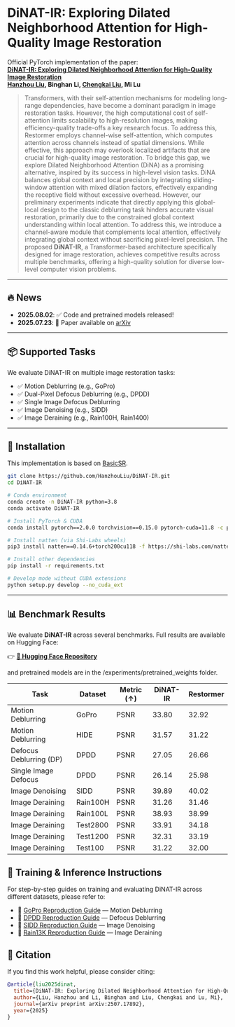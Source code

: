 # DiNAT-IR: Exploring Dilated Neighborhood Attention for High-Quality Image Restoration

Official PyTorch implementation of the paper:  
**[DiNAT-IR: Exploring Dilated Neighborhood Attention for High-Quality Image Restoration](https://arxiv.org/abs/2507.17892)**  
**[Hanzhou Liu](https://hanzhouliu.github.io/), Binghan Li, [Chengkai Liu](https://chengkai-liu.github.io/), Mi Lu**

> Transformers, with their self-attention mechanisms for modeling long-range dependencies, have become a dominant paradigm in image restoration tasks. However, the high computational cost of self-attention limits scalability to high-resolution images, making efficiency-quality trade-offs a key research focus. To address this, Restormer employs channel-wise self-attention, which computes attention across channels instead of spatial dimensions. While effective, this approach may overlook localized artifacts that are crucial for high-quality image restoration. To bridge this gap, we explore Dilated Neighborhood Attention (DiNA) as a promising alternative, inspired by its success in high-level vision tasks. DiNA balances global context and local precision by integrating sliding-window attention with mixed dilation factors, effectively expanding the receptive field without excessive overhead. However, our preliminary experiments indicate that directly applying this global-local design to the classic deblurring task hinders accurate visual restoration, primarily due to the constrained global context understanding within local attention. To address this, we introduce a channel-aware module that complements local attention, effectively integrating global context without sacrificing pixel-level precision. The proposed **DiNAT-IR**, a Transformer-based architecture specifically designed for image restoration, achieves competitive results across multiple benchmarks, offering a high-quality solution for diverse low-level computer vision problems.

---

## 🔥 News

- **2025.08.02**: ✅ Code and pretrained models released!
- **2025.07.23**: 📄 Paper available on [arXiv](https://arxiv.org/abs/2507.17892)

---

## 📦 Supported Tasks

We evaluate DiNAT-IR on multiple image restoration tasks:

- ✅ Motion Deblurring (e.g., GoPro)
- ✅ Dual-Pixel Defocus Deblurring (e.g., DPDD)
- ✅ Single Image Defocus Deblurring
- ✅ Image Denoising (e.g., SIDD)
- ✅ Image Deraining (e.g., Rain100H, Rain1400)

---

## 🧱 Installation

This implementation is based on [BasicSR](https://github.com/xinntao/BasicSR).

```bash
git clone https://github.com/HanzhouLiu/DiNAT-IR.git
cd DiNAT-IR

# Conda environment
conda create -n DiNAT-IR python=3.8
conda activate DiNAT-IR

# Install PyTorch & CUDA
conda install pytorch==2.0.0 torchvision==0.15.0 pytorch-cuda=11.8 -c pytorch -c nvidia

# Install natten (via Shi-Labs wheels)
pip3 install natten==0.14.6+torch200cu118 -f https://shi-labs.com/natten/wheels

# Install other dependencies
pip install -r requirements.txt

# Develop mode without CUDA extensions
python setup.py develop --no_cuda_ext
```
---

## 📊 Benchmark Results

We evaluate **DiNAT-IR** across several benchmarks. Full results are available on Hugging Face:

👉 **[📁 Hugging Face Repository](https://huggingface.co/datasets/HanzhouLiu/DiNAT-IR)**

and pretrained models are in the /experiments/pretrained_weights folder.

| Task                        | Dataset     | Metric (↑) | DiNAT-IR | Restormer |
|-----------------------------|-------------|------------|----------|------------|
| Motion Deblurring           | GoPro       | PSNR       | 33.80    | 32.92      |
| Motion Deblurring           | HIDE        | PSNR       | 31.57    | 31.22      |
| Defocus Deblurring (DP)     | DPDD        | PSNR       | 27.05    | 26.66      |
| Single Image Defocus        | DPDD        | PSNR       | 26.14    | 25.98      |
| Image Denoising             | SIDD        | PSNR       | 39.89    | 40.02      |
| Image Deraining             | Rain100H    | PSNR       | 31.26    | 31.46      |
| Image Deraining             | Rain100L    | PSNR       | 38.93    | 38.99      |
| Image Deraining             | Test2800    | PSNR       | 33.91    | 34.18      |
| Image Deraining             | Test1200    | PSNR       | 32.31    | 33.19      |
| Image Deraining             | Test100     | PSNR       | 31.22    | 32.00      |

## 📖 Training & Inference Instructions

For step-by-step guides on training and evaluating DiNAT-IR across different datasets, please refer to:

- 🔧 [GoPro Reproduction Guide](docs/gopro.md) — Motion Deblurring
- 🔧 [DPDD Reproduction Guide](docs/dpdd.md) — Defocus Deblurring
- 🔧 [SIDD Reproduction Guide](docs/sidd.md) — Image Denoising
- 🔧 [Rain13K Reproduction Guide](docs/rain13k.md) — Image Deraining

## 📜 Citation

If you find this work helpful, please consider citing:

```bibtex
@article{liu2025dinat,
  title={DiNAT-IR: Exploring Dilated Neighborhood Attention for High-Quality Image Restoration},
  author={Liu, Hanzhou and Li, Binghan and Liu, Chengkai and Lu, Mi},
  journal={arXiv preprint arXiv:2507.17892},
  year={2025}
}

